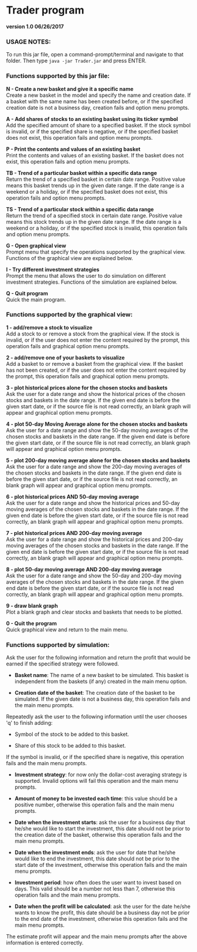 # Trader program  
**version 1.0 06/26/2017**

### USAGE NOTES:  

To run this jar file, open a command-prompt/terminal and navigate to that folder. Then type `java -jar Trader.jar` and press ENTER.


### Functions supported by this jar file:

**N  - Create a new basket and give it a specific name**  
Create a new basket in the model and specify the name and creation date. If a basket with the same name has been created before, or if the specified creation date is not a business day, creation fails and option menu prompts.


**A  - Add shares of stocks to an existing basket using its ticker symbol**  
Add the specified amount of share to a specified basket. If the stock symbol is invalid, or if the specified share is negative, or if the specified basket does not exist, this operation fails and option menu prompts.


**P  - Print the contents and values of an existing basket**  
Print the contents and values of an existing basket. If the basket does not exist, this operation fails and option menu prompts.


**TB - Trend of a particular basket within a specific data range**  
Return the trend of a specified basket in certain date range. Positive value means this basket trends up in the given date range. If the date range is a weekend or a holiday, or if the specified basket does not exist, this operation fails and option menu prompts.


**TS - Trend of a particular stock within a specific data range**  
Return the trend of a specified stock in certain date range. Positive value means this stock trends up in the given date range. If the date range is a weekend or a holiday, or if the specified stock is invalid, this operation fails and option menu prompts.


**G  - Open graphical view**  
Prompt menu that specify the operations supported by the graphical view. Functions of the graphical view are explained below.


**I - Try different investment strategies**  
Prompt the menu that allows the user to do simulation on different investment strategies. Functions of the simulation are explained below.


**Q  - Quit program**  
Quick the main program.


### Functions supported by the graphical view:

**1 - add/remove a stock to visualize**  
Add a stock to or remove a stock from the graphical view. If the stock is invalid, or if the user does not enter the content required by the prompt, this operation fails and graphical option menu prompts.

**2 - add/remove one of your baskets to visualize**  
Add a basket to or remove a basket from the graphical view. If the basket has not been created, or if the user does not enter the content required by the prompt, this operation fails and graphical option menu prompts.

**3 - plot historical prices alone for the chosen stocks and baskets**  
Ask the user for a date range and show the historical prices of the chosen stocks and baskets in the date range. If the given end date is before the given start date, or if the source file is not read correctly, an blank graph will appear and graphical option menu prompts.

**4 - plot 50-day Moving Average alone for the chosen stocks and baskets**  
Ask the user for a date range and show the 50-day moving averages of the chosen stocks and baskets in the date range. If the given end date is before the given start date, or if the source file is not read correctly, an blank graph will appear and graphical option menu prompts.

**5 - plot 200-day moving average alone for the chosen stocks and baskets**  
Ask the user for a date range and show the 200-day moving averages of the chosen stocks and baskets in the date range. If the given end date is before the given start date, or if the source file is not read correctly, an blank graph will appear and graphical option menu prompts.

**6 - plot historical prices AND 50-day moving average**  
Ask the user for a date range and show the historical prices and 50-day moving averages of the chosen stocks and baskets in the date range. If the given end date is before the given start date, or if the source file is not read correctly, an blank graph will appear and graphical option menu prompts.

**7 - plot historical prices AND 200-day moving average**  
Ask the user for a date range and show the historical prices and 200-day moving averages of the chosen stocks and baskets in the date range. If the given end date is before the given start date, or if the source file is not read correctly, an blank graph will appear and graphical option menu prompts.

**8 - plot 50-day moving average AND 200-day moving average**  
Ask the user for a date range and show the 50-day and 200-day moving averages of the chosen stocks and baskets in the date range. If the given end date is before the given start date, or if the source file is not read correctly, an blank graph will appear and graphical option menu prompts.

**9 - draw blank graph**  
Plot a blank graph and clear stocks and baskets that needs to be plotted.

**0 - Quit the program**  
Quick graphical view and return to the main menu.


### Functions supported by simulation:

Ask the user for the following information and return the profit that would be earned if the
specified strategy were followed.

- **Basket name**: The name of a new basket to be simulated. This basket is independent from the
  baskets (if any) created in the main menu option.

- **Creation date of the basket**: The creation date of the basket to be simulated. If the given date
  is not a business day, this operation fails and the main menu prompts.

Repeatedly ask the user to the following information until the user chooses 'q' to finish adding:

- Symbol of the stock to be added to this basket.

- Share of this stock to be added to this basket.

If the symbol is invalid, or if the specified share is negative, this operation fails and the main
menu prompts.

- **Investment strategy**: for now only the dollar-cost averaging strategy is supported. Invalid
  options will fail this operation and the main menu prompts.

- **Amount of money to be invested each time**: this value should be a positive number, otherwise this
  operation fails and the main menu prompts.

- **Date when the investment starts**: ask the user for a business day that he/she would like to start
  the investment, this date should not be prior to the creation date of the basket, otherwise this
  operation fails and the main menu prompts.

- **Date when the investment ends**: ask the user for date that he/she would like to end
  the investment, this date should not be prior to the start date of the investment, otherwise this
  operation fails and the main menu prompts.

- **Investment period**: how often does the user want to invest based on days. This valid should be a
  number not less than 7, otherwise this operation fails and the main menu prompts.

- **Date when the profit will be calculated**: ask the user for the date he/she wants to know the
  profit, this date should be a business day not be prior to the end date of the investment,
  otherwise this operation fails and the main menu prompts.

The estimate profit will appear and the main menu prompts after the above information is entered
correctly.
